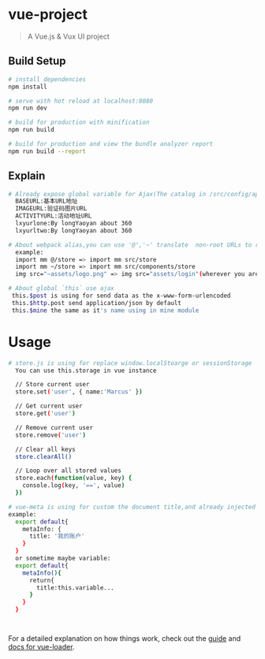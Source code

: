 # vue-project

> A Vue.js & Vux UI project

## Build Setup

``` bash
# install dependencies
npm install

# serve with hot reload at localhost:8080
npm run dev

# build for production with minification
npm run build

# build for production and view the bundle analyzer report
npm run build --report
```

## Explain
```bash
# Already expose global variable for Ajax(The catalog in /src/config/api.js)
  BASEURL:基本URL地址
  IMAGEURL:验证码图片URL
  ACTIVITYURL:活动地址URL
  lxyurlone:By longYaoyan about 360
  lxyurltwo:By longYaoyan about 360
```
```bash
# About webpack alias,you can use '@','~' translate  non-root URLs to relative paths.
  example:
  import mm @/store => import mm src/store
  import mm ~/store => import mm src/components/store
  img src="~assets/logo.png" => img src="assets/login"(wherever you are)

```
```bash
# About global `this` use ajax
 this.$post is using for send data as the x-www-form-urlencoded
 this.$http.post send application/json by default
 this.$mine the same as it's name using in mine module
```


# Usage

```bash
# store.js is using for replace window.localStoarge or sessionStorage
  You can use this.storage in vue instance

  // Store current user
  store.set('user', { name:'Marcus' })

  // Get current user
  store.get('user')

  // Remove current user
  store.remove('user')

  // Clear all keys
  store.clearAll()

  // Loop over all stored values
  store.each(function(value, key) {
    console.log(key, '==', value)
  })
```

```bash
# vue-meta is using for custom the document title,and already injected global
example:
  export default{
    metaInfo: {
      title: '我的账户'
    }
  }
  or sometime maybe variable:
  export default{
    metaInfo(){
      return{
        title:this.variable...
      }
    }
  }




```


For a detailed explanation on how things work, check out the [guide](http://vuejs-templates.github.io/webpack/) and [docs for vue-loader](http://vuejs.github.io/vue-loader).
